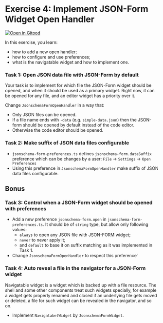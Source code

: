 # Exercise 4: Implement JSON-Form Widget Open Handler

[![Open in Gitpod](https://gitpod.io/button/open-in-gitpod.svg)](https://gitpod.io#https://github.com/akosyakov/theia-training/tree/solution-4)

In this exercise, you learn:
- how to add a new open handler;
- how to configure and use preferences;
- what is the navigatable widget and how to implement one.

### Task 1: Open JSON data file with JSON-Form by default

Your task is to implement for which file the JSON-Form widget should be opened, and when it should be used as a primary widget.
Right now, it can be opened for any file, and an editor widget has a priority over it.

Change `JsonschemaFormOpenHandler` in a way that:
- Only JSON files can be opened.
- If a file name ends with `-data` (e.g.  `simple-data.json`) then the JSON-form should be opened by default instead of the code editor.
- Otherwise the code editor should be opened.

### Task 2: Make suffix of JSON data files configurable

- `jsonschema-form-preferences.ts` defines `jsonschema-form.dataSuffix` preference which can be changes by a user: `File` -> `Settings` -> `Open Preferences`
- Using this preference in `JsonschemaFormOpenHandler` make suffix of JSON data files configurable.

## Bonus

### Task 3: Control when a JSON-Form widget should be opened with preferences

- Add a new preference `jsonschema-form.open` in `jsonschema-form-preferences.ts`. It should be of `string` type, but allow only following values:
  - `always` to open any JSON file with JSON-FORM widget;
  - `never` to never apply it;
  - and `default` to base it on suffix matching as it was implemented in Task 1.
- Change `JsonschemaFormOpenHandler` to respect this preference`

### Task 4: Auto reveal a file in the navigator for a JSON-Form widget

Navigatable widget is a widget which is backed up with a file resource.
The shell and some other components treat such widgets specially,
for example a widget gets properly renamed and closed if an underlying file gets moved or deleted,
a file for such widget can be revealed in the navigator, and so on.

- Implement `NavigatabelWidget` by  `JsonschemaFormWidget`.
